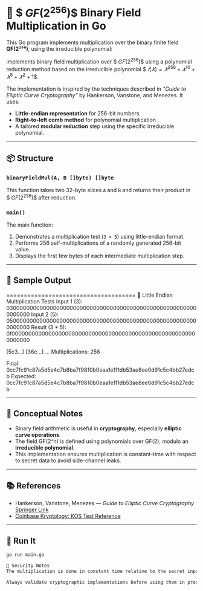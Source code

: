# 🔢 $$\ GF(2^{256}) \$$ Binary Field Multiplication in Go

This Go program implements multiplication over the binary finite field **GF(2²⁵⁶)**, using the irreducible polynomial:

implements binary field multiplication over $$\ GF(2^{256}) \$$ using a polynomial reduction method based on the irreducible polynomial $$\ 𝑓 ( 𝑋 ) = 𝑋^{256} + 𝑋^{10} + 𝑋^5 + 𝑋^2 + 1  \$$.


The implementation is inspired by the techniques described in _"Guide to Elliptic Curve Cryptography"_ by Hankerson, Vanstone, and Menezes. It uses:

- **Little-endian representation** for 256-bit numbers.
- **Right-to-left comb method** for polynomial multiplication .
- A tailored **modular reduction** step using the specific irreducible polynomial.

---

## 📦 Structure

### `binaryFieldMul(A, B []byte) []byte`

This function takes two 32-byte slices `A` and `B` and returns their product in $$\ GF(2^{256}) \$$ after reduction.

### `main()`

The main function:
1. Demonstrates a multiplication test (`3 × 5`) using little-endian format.
2. Performs 256 self-multiplications of a randomly generated 256-bit value.
3. Displays the first few bytes of each intermediate multiplication step.

---

## 🧪 Sample Output

=====================================
🧪 Little Endian Multiplication Tests
Input 1 (3): 0300000000000000000000000000000000000000000000000000000000000000
Input 2 (5): 0500000000000000000000000000000000000000000000000000000000000000
Result (3 * 5): 0f00000000000000000000000000000000000000000000000000000000000000

[5c3...] [36e...] ...
Multiplications: 256

Final: 0cc7fc91c87a5d5e4c7b8ba7f9810b0eaa1e1f1db53ae8ee0d91c5c4bb27edcb
Expected: 0cc7fc91c87a5d5e4c7b8ba7f9810b0eaa1e1f1db53ae8ee0d91c5c4bb27edcb



---

## 🧠 Conceptual Notes

- Binary field arithmetic is useful in **cryptography**, especially **elliptic curve operations**.
- The field GF(2^n) is defined using polynomials over GF(2), modulo an **irreducible polynomial**.
- This implementation ensures multiplication is constant-time with respect to secret data to avoid side-channel leaks.

---

## 📚 References

- Hankerson, Vanstone, Menezes — *Guide to Elliptic Curve Cryptography*  
  [Springer Link](https://link.springer.com/book/10.1007/b97644)
- [Coinbase Kryptology: KOS Test Reference](https://github.com/coinbase/kryptology/blob/master/pkg/ot/extension/kos/kos_test.go)

---

## 🚀 Run It

```bash
go run main.go

🔐 Security Notes
The multiplication is done in constant time relative to the secret input to avoid timing side-channel attacks.

Always validate cryptographic implementations before using them in production environments.

